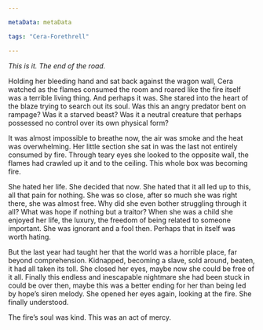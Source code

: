```yaml
---

metaData: metaData

tags: "Cera-Forethrell"

---
```


*This is it. The end of the road.*

Holding her bleeding hand and sat back against the wagon wall, Cera watched as the flames consumed the room and roared like the fire itself was a terrible living thing. And perhaps it was. She stared into the heart of the blaze trying to search out its soul. Was this an angry predator bent on rampage? Was it a starved beast? Was it a neutral creature that perhaps possessed no control over its own physical form? 

It was almost impossible to breathe now, the air was smoke and the heat was overwhelming. Her little section she sat in was the last not entirely consumed by fire. Through teary eyes she looked to the opposite wall, the flames had crawled up it and to the ceiling. This whole box was becoming fire.

She hated her life. She decided that now. She hated that it all led up to this, all that pain for nothing. She was so close, after so much she was right there, she was almost free. Why did she even bother struggling through it all? What was hope if nothing but a traitor? When she was a child she enjoyed her life, the luxury, the freedom of being related to someone important. She was ignorant and a fool then. Perhaps that in itself was worth hating. 

But the last year had taught her that the world was a horrible place, far beyond comprehension. Kidnapped, becoming a slave, sold around, beaten, it had all taken its toll. She closed her eyes, maybe now she could be free of it all. Finally this endless and inescapable nightmare she had been stuck in could be over then, maybe this was a better ending for her than being led by hope’s siren melody. She opened her eyes again, looking at the fire. She finally understood. 

The fire’s soul was kind. This was an act of mercy.